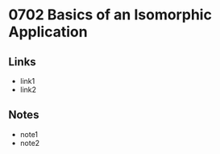 0702 Basics of an Isomorphic Application
======

Links
------
+ link1
+ link2

Notes
------
+ note1
+ note2
